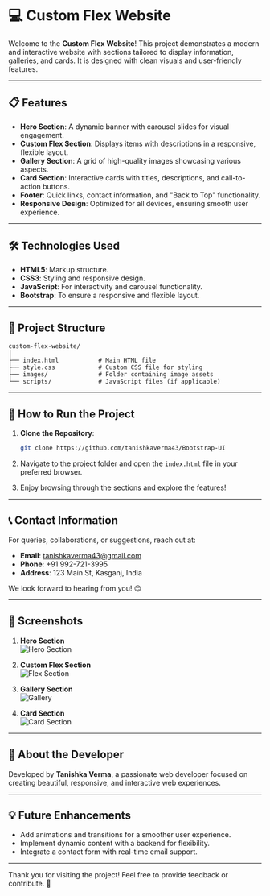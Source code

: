 
# 💻 Custom Flex Website

Welcome to the **Custom Flex Website**! This project demonstrates a modern and interactive website with sections tailored to display information, galleries, and cards. It is designed with clean visuals and user-friendly features.

---

## 📋 **Features**

- **Hero Section**: A dynamic banner with carousel slides for visual engagement.
- **Custom Flex Section**: Displays items with descriptions in a responsive, flexible layout.
- **Gallery Section**: A grid of high-quality images showcasing various aspects.
- **Card Section**: Interactive cards with titles, descriptions, and call-to-action buttons.
- **Footer**: Quick links, contact information, and "Back to Top" functionality.
- **Responsive Design**: Optimized for all devices, ensuring smooth user experience.

---

## 🛠️ **Technologies Used**

- **HTML5**: Markup structure.
- **CSS3**: Styling and responsive design.
- **JavaScript**: For interactivity and carousel functionality.
- **Bootstrap**: To ensure a responsive and flexible layout.

---

## 📂 **Project Structure**

```
custom-flex-website/
│
├── index.html           # Main HTML file
├── style.css            # Custom CSS file for styling
├── images/              # Folder containing image assets
└── scripts/             # JavaScript files (if applicable)
```

---

## 🚀 **How to Run the Project**

1. **Clone the Repository**:
   ```bash
   git clone https://github.com/tanishkaverma43/Bootstrap-UI
   ```

2. Navigate to the project folder and open the `index.html` file in your preferred browser.

3. Enjoy browsing through the sections and explore the features!

---

## 📞 **Contact Information**

For queries, collaborations, or suggestions, reach out at:

- **Email**: tanishkaverma43@gmail.com 
- **Phone**: +91 992-721-3995 
- **Address**: 123 Main St, Kasganj, India

We look forward to hearing from you! 😊  

---

## 🎨 **Screenshots**

1. **Hero Section**  
   ![Hero Section](images/hero-screenshot.png)

2. **Custom Flex Section**  
   ![Flex Section](images/flex-section.png)

3. **Gallery Section**  
   ![Gallery](images/gallery-section.png)

4. **Card Section**  
   ![Card Section](images/card-section.png)

---

## 🎉 **About the Developer**

Developed by **Tanishka Verma**, a passionate web developer focused on creating beautiful, responsive, and interactive web experiences.

---

## 💡 **Future Enhancements**

- Add animations and transitions for a smoother user experience.
- Implement dynamic content with a backend for flexibility.
- Integrate a contact form with real-time email support.

---

Thank you for visiting the project! Feel free to provide feedback or contribute. 🚀